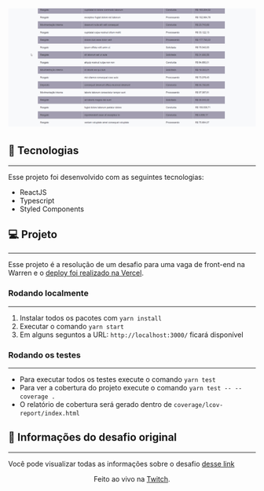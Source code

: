<h1 align="center">
  <img alt="Warren" title="Warren" src="./public/imgs/demo.gif" />
</h1>

## 🚀 Tecnologias

---

Esse projeto foi desenvolvido com as seguintes tecnologias:

- ReactJS
- Typescript
- Styled Components

## 💻 Projeto

---

Esse projeto é a resolução de um desafio para uma vaga de front-end na Warren e o [deploy foi realizado na Vercel](https://challenge-warren-front-end.vercel.app/).

### Rodando localmente

---

1. Instalar todos os pacotes com `yarn install`
2. Executar o comando `yarn start`
3. Em alguns seguntos a URL: `http://localhost:3000/` ficará disponível

### Rodando os testes

---

- Para executar todos os testes execute o comando `yarn test`
- Para ver a cobertura do projeto execute o comando `yarn test -- --coverage .`
- O relatório de cobertura será gerado dentro de `coverage/lcov-report/index.html`

## 🔖 Informações do desafio original

---

Você pode visualizar todas as informações sobre o desafio [desse link](https://github.com/warrenbrasil/desafio-warren-web)

<p align="center">Feito ao vivo na <a href="https://twitch.tv/devlucaslopes" target="_blank">Twitch</a>.</p>
